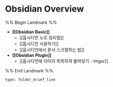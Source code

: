# Obsidian Overview

%% Begin Landmark %%
- **[[Obsidian Basic]]**
	- [[옵시디언 노트 정리법]]
	- [[옵시디언 사용하기]]
	- [[옵시디언에서 문서 스크랩하는 법]]
- **[[Obsidian Plugin]]**
	- [[옵시디언에 이미지 똑똑하게 붙여넣기 - imgur]]

%% End Landmark %%


```ccard
type: folder_brief_live
```

